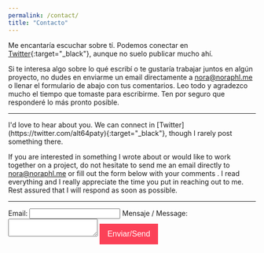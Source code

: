 ```yaml
---
permalink: /contact/
title: "Contacto"
---
```

<link rel="stylesheet" href="https://cdnjs.cloudflare.com/ajax/libs/font-awesome/4.7.0/css/font-awesome.min.css">
<style>
.btn {
  background-color: #fb4157;
  border: none;
  color: white;
  padding: 12px 16px;
  font-size: 16px;
  cursor: pointer;
}

/* Darker background on mouse-over */
.btn:hover {
  background-color: #bd2c3e;
}
</style>

Me encantaría escuchar sobre tí. Podemos conectar en [Twitter](https://twitter.com/alt64paty){:target="_black"}, aunque no suelo publicar mucho ahí.

Si te interesa algo sobre lo qué escribí o te gustaría trabajar juntos en algún proyecto, no dudes en enviarme un email directamente a [nora@noraphl.me](mailto:nora@noraphl.me) o llenar el formulario de abajo con tus comentarios. Leo todo y agradezco mucho el tiempo que tomaste para escribirme. Ten por seguro que responderé lo más pronto posible.


----
<span style="size:10pt">
  I'd love to hear about you. We can connect in [Twitter](https://twitter.com/alt64paty){:target="_black"}, though I rarely post something there.
  
  If you are interested in something I wrote about or would like to work together on a project, do not hesitate to send me an email directly to [nora@noraphl.me](mailto:nora@noraphl.me) or fill out the form below with your comments . I read everything and I really appreciate the time you put in reaching out to me. Rest assured that I will respond as soon as possible.
</span>
  
----

<form
  action="https://formspree.io/f/xbjyqwgz"
  method="POST"
>
  <label>
    Email:
    <input type="email" name="_replyto">
  </label>
  <label>
    Mensaje / Message:
    <textarea name="message"></textarea>
  </label>
  <!-- your other form fields go here -->
  <button class="btn">Enviar/Send<i class="fa-solid fa-paper-plane"></i> </button>
</form>
